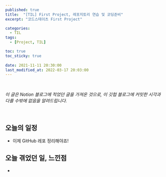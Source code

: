 ```yaml
---
published: true
title:  "[TIL] First Project, 레포지토리 연습 및 코딩준비"
excerpt: "코드스테이츠 First Project"

categories:
  - TIL
tags:
  - [Project, TIL]

toc: true
toc_sticky: true
 
date: 2021-11-11 20:30:00
last_modified_at: 2022-03-17 20:03:00
---
```

<br>

*이 글은 Notion 블로그에 적었던 글을 가져온 것으로, 이 깃헙 블로그에 커밋한 시각과 다를 수밖에 없음을 알려드립니다.*

<br>

## 오늘의 일정  
- 이제 GitHub 레포 정리해야죠!  



## 오늘 겪었던 일, 느낀점  
- 


<br/>
<br/>